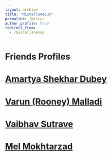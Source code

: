 ```yaml
---
layout: archive
title: "Miscellaneous"
permalink: /miscc/
author_profile: true
redirect_from:
  - /miscellaneous
---
```



Friends Profiles
====

[Amartya Shekhar Dubey](https://amartyasd.github.io/)
====

[Varun (Rooney) Malladi](https://varunmalladi.github.io/)
====

[Vaibhav Sutrave](https://vbvstrv.github.io/info.html)
====

[Mel Mokhtarzad](https://mealaud.wordpress.com/)
====
